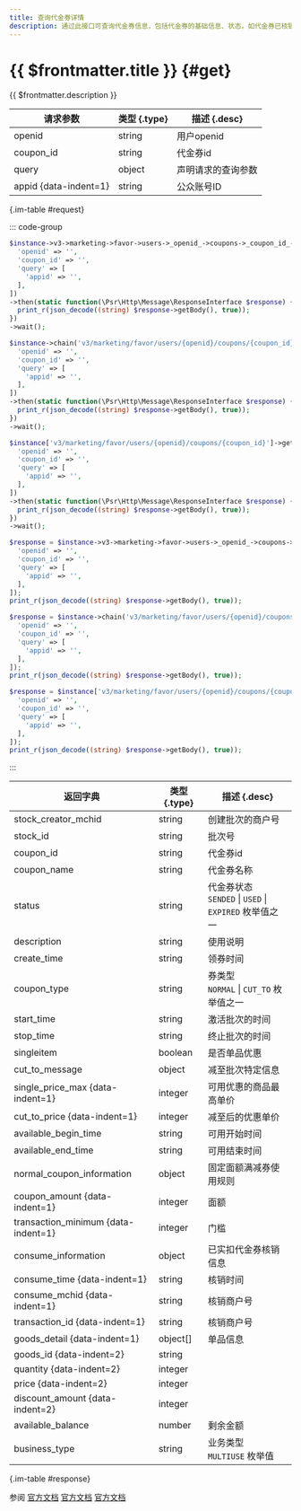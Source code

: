 ```yaml
---
title: 查询代金券详情
description: 通过此接口可查询代金券信息，包括代金券的基础信息、状态。如代金券已核销，会包括代金券核销的订单信息（订单号、单品信息等）。
---
```


# {{ $frontmatter.title }} {#get}

{{ $frontmatter.description }}

| 请求参数 | 类型 {.type} | 描述 {.desc}
| --- | --- | ---
| openid | string | 用户openid
| coupon_id | string | 代金券id
| query | object | 声明请求的查询参数
| appid {data-indent=1} | string | 公众账号ID

{.im-table #request}

::: code-group

```php [异步纯链式]
$instance->v3->marketing->favor->users->_openid_->coupons->_coupon_id_->getAsync([
  'openid' => '',
  'coupon_id' => '',
  'query' => [
    'appid' => '',
  ],
])
->then(static function(\Psr\Http\Message\ResponseInterface $response) {
  print_r(json_decode((string) $response->getBody(), true));
})
->wait();
```

```php [异步声明式]
$instance->chain('v3/marketing/favor/users/{openid}/coupons/{coupon_id}')->getAsync([
  'openid' => '',
  'coupon_id' => '',
  'query' => [
    'appid' => '',
  ],
])
->then(static function(\Psr\Http\Message\ResponseInterface $response) {
  print_r(json_decode((string) $response->getBody(), true));
})
->wait();
```

```php [异步属性式]
$instance['v3/marketing/favor/users/{openid}/coupons/{coupon_id}']->getAsync([
  'openid' => '',
  'coupon_id' => '',
  'query' => [
    'appid' => '',
  ],
])
->then(static function(\Psr\Http\Message\ResponseInterface $response) {
  print_r(json_decode((string) $response->getBody(), true));
})
->wait();
```

```php [同步纯链式]
$response = $instance->v3->marketing->favor->users->_openid_->coupons->_coupon_id_->get([
  'openid' => '',
  'coupon_id' => '',
  'query' => [
    'appid' => '',
  ],
]);
print_r(json_decode((string) $response->getBody(), true));
```

```php [同步声明式]
$response = $instance->chain('v3/marketing/favor/users/{openid}/coupons/{coupon_id}')->get([
  'openid' => '',
  'coupon_id' => '',
  'query' => [
    'appid' => '',
  ],
]);
print_r(json_decode((string) $response->getBody(), true));
```

```php [同步属性式]
$response = $instance['v3/marketing/favor/users/{openid}/coupons/{coupon_id}']->get([
  'openid' => '',
  'coupon_id' => '',
  'query' => [
    'appid' => '',
  ],
]);
print_r(json_decode((string) $response->getBody(), true));
```

:::

| 返回字典 | 类型 {.type} | 描述 {.desc}
| --- | --- | ---
| stock_creator_mchid | string | 创建批次的商户号
| stock_id | string | 批次号
| coupon_id | string | 代金券id
| coupon_name | string | 代金券名称
| status | string | 代金券状态<br/>`SENDED` \| `USED` \| `EXPIRED` 枚举值之一
| description | string | 使用说明
| create_time | string | 领券时间
| coupon_type | string | 券类型<br/>`NORMAL` \| `CUT_TO` 枚举值之一
| start_time | string | 激活批次的时间
| stop_time | string | 终止批次的时间
| singleitem | boolean | 是否单品优惠
| cut_to_message | object | 减至批次特定信息
| single_price_max {data-indent=1} | integer | 可用优惠的商品最高单价
| cut_to_price {data-indent=1} | integer | 减至后的优惠单价
| available_begin_time | string | 可用开始时间
| available_end_time | string | 可用结束时间
| normal_coupon_information | object | 固定面额满减券使用规则
| coupon_amount {data-indent=1} | integer | 面额
| transaction_minimum {data-indent=1} | integer | 门槛
| consume_information | object | 已实扣代金券核销信息
| consume_time {data-indent=1} | string | 核销时间
| consume_mchid {data-indent=1} | string | 核销商户号
| transaction_id {data-indent=1} | string | 核销商户号
| goods_detail {data-indent=1} | object[] | 单品信息
| goods_id {data-indent=2} | string | 
| quantity {data-indent=2} | integer | 
| price {data-indent=2} | integer | 
| discount_amount {data-indent=2} | integer | 
| available_balance | number | 剩余金额
| business_type | string | 业务类型<br/>`MULTIUSE` 枚举值

{.im-table #response}

参阅 [官方文档](https://pay.weixin.qq.com/docs/merchant/apis/cash-coupons/coupon/query-coupon.html) [官方文档](https://pay.weixin.qq.com/docs/partner/apis/cash-coupons/coupon/query-coupon.html) [官方文档](https://pay.weixin.qq.com/wiki/doc/apiv3/wxpay/marketing/convention/chapter3_6.shtml)
